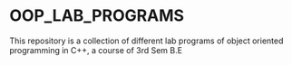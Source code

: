 # OOP_LAB_PROGRAMS
This repository is a collection of different lab programs of object oriented programming in C++, a course of 3rd Sem B.E
